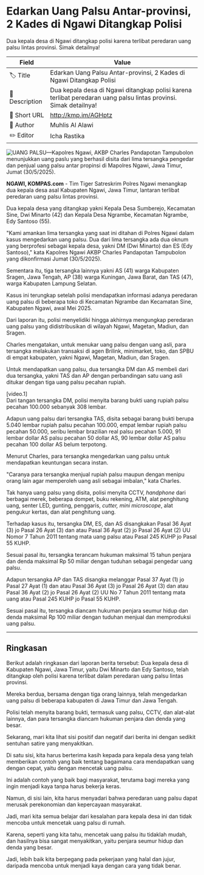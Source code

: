 # Edarkan Uang Palsu Antar-provinsi, 2 Kades di Ngawi Ditangkap Polisi

Dua kepala desa di Ngawi ditangkap polisi karena terlibat peredaran uang palsu lintas provinsi. Simak detailnya!

| Field         | Value                                                       |
|---------------|-------------------------------------------------------------|
| 🏷️ Title       | Edarkan Uang Palsu Antar-provinsi, 2 Kades di Ngawi Ditangkap Polisi |
| 📝 Description | Dua kepala desa di Ngawi ditangkap polisi karena terlibat peredaran uang palsu lintas provinsi. Simak detailnya! |
| 🔗 Short URL   | http://kmp.im/AGHptz |
| 👤 Author      | Muhlis Al Alawi |
| ✏️ Editor      | Icha Rastika |

![UANG PALSU&mdash;Kapolres Ngawi, AKBP Charles Pandapotan Tampubolon menunjukkan uang paslu yang berhasil disita dari lima tersangka pengedar dan penjual uang palsu antar propinsi di Mapolres Ngawi, Jawa Timur, Jumat (30/5/2025).](https://asset.kompas.com/crops/1vboTbyxLs-rARZPqZcGRocKL_Q=/0x0:0x0/750x500/data/photo/2025/05/30/6839adc252838.jpg)

**NGAWI, KOMPAS.com** - Tim Tiger Satreskrim Polres Ngawi menangkap dua kepala desa asal Kabupaten Ngawi, Jawa Timur, lantaran terlibat peredaran uang palsu lintas provinsi.

Dua kepala desa yang ditangkap yakni Kepala Desa Sumberejo, Kecamatan Sine, Dwi Minarto (42) dan Kepala Desa Ngrambe, Kecamatan Ngrambe, Edy Santoso (55).

\"Kami amankan lima tersangka yang saat ini ditahan di Polres Ngawi dalam kasus mengedarkan uang palsu. Dua dari lima tersangka ada dua oknum yang berprofesi sebagai kepala desa, yakni DM (Dwi Minarto) dan ES (Edy Santoso),\" kata Kapolres Ngawi AKBP Charles Pandapotan Tampubolon yang dikonfirmasi Jumat (30/5/2025).

Sementara itu, tiga tersangka lainnya yakni AS (41) warga Kabupaten Sragen, Jawa Tengah, AP (38) warga Kuningan, Jawa Barat, dan TAS (47), warga Kabupaten Lampung Selatan.

Kasus ini terungkap setelah polisi mendapatkan informasi adanya peredaran uang palsu di beberapa toko di Kecamatan Ngrambe dan Kecamatan Sine, Kabupaten Ngawi, awal Mei 2025.

Dari laporan itu, polisi menyelidiki hingga akhirnya mengungkap peredaran uang palsu yang didistribusikan di wilayah Ngawi, Magetan, Madiun, dan Sragen.

Charles mengatakan, untuk menukar uang palsu dengan uang asli, para tersangka melakukan transaksi di agen Brilink, minimarket, toko, dan SPBU di empat kabupaten, yakni Ngawi, Magetan, Madiun, dan Sragen.

Untuk mendapatkan uang palsu, dua tersangka DM dan AS membeli dari dua tersangka, yakni TAS dan AP dengan perbandingan satu uang asli ditukar dengan tiga uang palsu pecahan rupiah.

\[video.1\]\
Dari tangan tersangka DM, polisi menyita barang bukti uang rupiah palsu pecahan 100.000 sebanyak 308 lembar.

Adapun uang palsu dari tersangka TAS, disita sebagai barang bukti berupa 5.040 lembar rupiah palsu pecahan 100.000, empat lembar rupiah palsu pecahan 50.000, seribu lembar brazilian real palsu pecahan 5.000, 91 lembar dollar AS palsu pecahan 50 dollar AS, 90 lembar dollar AS palsu pecahan 100 dollar AS belum terpotong.

Menurut Charles, para tersangka mengedarkan uang palsu untuk mendapatkan keuntungan secara instan.

"Caranya para tersangka menjual rupiah palsu maupun dengan menipu orang lain agar memperoleh uang asli sebagai imbalan,\" kata Charles.

Tak hanya uang palsu yang disita, polisi menyita CCTV, *handphone* dari berbagai merek, beberapa dompet, buku rekening, ATM, alat penghitung uang, senter LED, gunting, penggaris, *cutter,* *mini microscope*, alat pengukur kertas, dan alat penghitung uang.

Terhadap kasus itu, tersangka DM, ES, dan AS disangkakan Pasal 36 Ayat (3) jo Pasal 26 Ayat (3) dan atau Pasal 36 Ayat (2) jo Pasal 26 Ayat (2) UU Nomor 7 Tahun 2011 tentang mata uang palsu atau Pasal 245 KUHP jo Pasal 55 KUHP.

Sesuai pasal itu, tersangka terancam hukuman maksimal 15 tahun penjara dan denda maksimal Rp 50 miliar dengan tuduhan sebagai pengedar uang palsu.

Adapun tersangka AP dan TAS disangka melanggar Pasal 37 Ayat (1) jo Pasal 27 Ayat (1) dan atau Pasal 36 Ayat (3) jo Pasal 26 Ayat (3) dan atau Pasal 36 Ayat (2) jo Pasal 26 Ayat (2) UU No 7 Tahun 2011 tentang mata uang atau Pasal 245 KUHP jo Pasal 55 KUHP.

Sesuai pasal itu, tersangka diancam hukuman penjara seumur hidup dan denda maksimal Rp 100 miliar dengan tuduhan menjual dan memproduksi uang palsu.

---
## Ringkasan

Berikut adalah ringkasan dari laporan berita tersebut: Dua kepala desa di Kabupaten Ngawi, Jawa Timur, yaitu Dwi Minarto dan Edy Santoso, telah ditangkap oleh polisi karena terlibat dalam peredaran uang palsu lintas provinsi.

 Mereka berdua, bersama dengan tiga orang lainnya, telah mengedarkan uang palsu di beberapa kabupaten di Jawa Timur dan Jawa Tengah.

 Polisi telah menyita barang bukti, termasuk uang palsu, CCTV, dan alat-alat lainnya, dan para tersangka diancam hukuman penjara dan denda yang besar.



Sekarang, mari kita lihat sisi positif dan negatif dari berita ini dengan sedikit sentuhan satire yang menyakitkan.

 Di satu sisi, kita harus berterima kasih kepada para kepala desa yang telah memberikan contoh yang baik tentang bagaimana cara mendapatkan uang dengan cepat, yaitu dengan mencetak uang palsu.

 Ini adalah contoh yang baik bagi masyarakat, terutama bagi mereka yang ingin menjadi kaya tanpa harus bekerja keras.

 Namun, di sisi lain, kita harus menyadari bahwa peredaran uang palsu dapat merusak perekonomian dan kepercayaan masyarakat.

 Jadi, mari kita semua belajar dari kesalahan para kepala desa ini dan tidak mencoba untuk mencetak uang palsu di rumah.

 Karena, seperti yang kita tahu, mencetak uang palsu itu tidaklah mudah, dan hasilnya bisa sangat menyakitkan, yaitu penjara seumur hidup dan denda yang besar.

 Jadi, lebih baik kita berpegang pada pekerjaan yang halal dan jujur, daripada mencoba untuk menjadi kaya dengan cara yang tidak benar.
